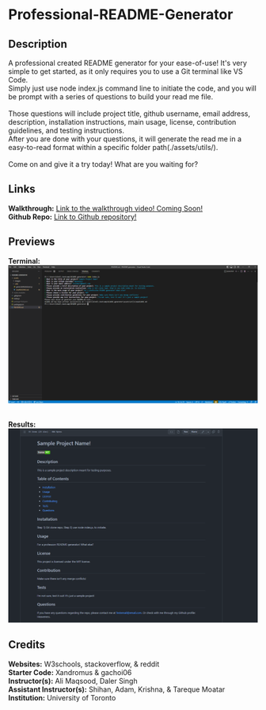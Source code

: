 # Professional-README-Generator

## Description
A professional created README generator for your ease-of-use! It's very simple to get started, as it only requires you to use a Git terminal like VS Code. <br>
Simply just use node index.js command line to initiate the code, and you will be prompt with a series of questions to build your read me file. <br>
<br>
Those questions will include project title, github username, email address, description, installation instructions, main usage, license, contribution guidelines, and testing instructions. <br>
After you are done with your questions, it will generate the read me in a easy-to-read format within a specific folder path(./assets/utils/). <br>
<br>
Come on and give it a try today! What are you waiting for? <br>

## Links
**Walkthrough:** [Link to the walkthrough video! Coming Soon!]() <br>
**Github Repo:** [Link to Github repository!](https://github.com/Heaveness/README-generator) <br>

## Previews
**Terminal:** <br>
![Terminal Preview Image 1](assets/images/Terminal-Preview-1.png) <br>
<br>

**Results:**
![Terminal Preview Image 2](assets/images/Terminal-Preview-2.png) <br>

## Credits

**Websites:** W3schools, stackoverflow, & reddit <br>
**Starter Code:** Xandromus & gachoi06 <br>
**Instructor(s):** Ali Maqsood, Daler Singh <br>
**Assistant Instructor(s):** Shihan, Adam, Krishna, & Tareque Moatar <br>
**Institution:** University of Toronto <br>